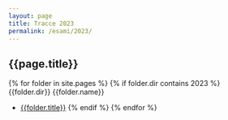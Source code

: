 ```yaml
---
layout: page
title: Tracce 2023
permalink: /esami/2023/
---
```


## {{page.title}}

{% for folder in site.pages %}
{% if folder.dir contains 2023 %}
{{folder.dir}}
{{folder.name}}

- [{{folder.title}}]({{site.baseurl}}{{folder.url}})
  {% endif %}
  {% endfor %}

